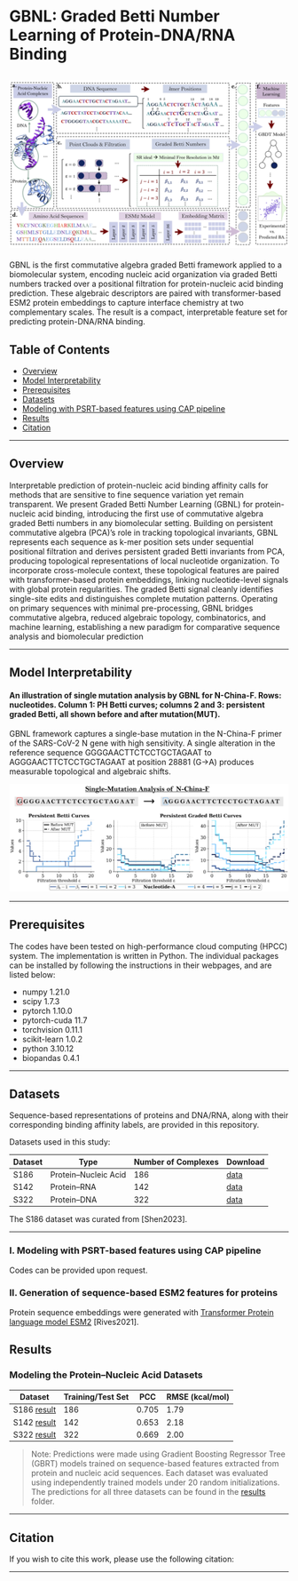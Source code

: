# GBNL: Graded Betti Number Learning of Protein-DNA/RNA Binding

![Workflow Diagram](workflow.png)
---
GBNL is the first commutative algebra graded Betti framework applied to a biomolecular system, encoding nucleic acid organization via graded Betti numbers tracked over a positional filtration for protein-nucleic acid binding prediction. These algebraic descriptors are paired with transformer-based ESM2 protein embeddings to capture interface chemistry at two complementary scales. The result is a compact, interpretable feature set for predicting protein-DNA/RNA binding.

## Table of Contents
- [Overview](#description)
- [Model Interpretability](#model-Interpretability)
- [Prerequisites](#prerequisites)
- [Datasets](#datasets)
- [Modeling with PSRT-based features using CAP pipeline](#Modeling-with-PSRT-based-features)
- [Results](#results)
- [Citation](#citations)

---

## Overview
Interpretable prediction of protein-nucleic acid binding affinity calls for methods that are sensitive to fine sequence variation yet remain transparent. We present Graded Betti Number Learning (GBNL) for protein-nucleic acid binding, introducing the first use of commutative algebra graded Betti numbers in any biomolecular setting. Building on persistent commutative algebra (PCA)’s role in tracking topological invariants, GBNL represents each sequence as k-mer position sets under sequential positional filtration and derives persistent graded Betti invariants from PCA, producing topological representations of local nucleotide organization. To incorporate cross-molecule context, these topological features are paired with transformer-based protein embeddings, linking nucleotide-level signals with global protein regularities. The graded Betti signal cleanly identifies single-site edits and distinguishes complete mutation patterns. Operating on primary sequences with minimal pre-processing, GBNL bridges commutative algebra, reduced algebraic topology, combinatorics, and machine learning, establishing a new paradigm for comparative sequence analysis and biomolecular prediction

---

## Model Interpretability

#### An illustration of single mutation analysis by GBNL for N-China-F. Rows: nucleotides. Column 1: PH Betti curves; columns 2 and 3: persistent graded Betti, all shown before and after mutation(MUT).

GBNL framework captures a single-base mutation in the N-China-F primer of the SARS-CoV-2 N gene with high sensitivity. A single alteration in the reference sequence GGGGAACTTCTCCTGCTAGAAT to AGGGAACTTCTCCTGCTAGAAT at position 28881 (G→A) produces measurable topological and algebraic shifts.

![Model Implementation](covid.png)

---

## Prerequisites

The codes have been tested on high-performance cloud computing (HPCC) system. The implementation is written in Python. The individual packages can be installed by following the instructions in their webpages, and are listed below:

- numpy                     1.21.0
- scipy                     1.7.3
- pytorch                   1.10.0 
- pytorch-cuda              11.7
- torchvision               0.11.1
- scikit-learn              1.0.2
- python                    3.10.12
- biopandas                 0.4.1
--- 

## Datasets

Sequence-based representations of proteins and DNA/RNA, along with their corresponding binding affinity labels, are provided in this repository.

Datasets used in this study:

| Dataset | Type                 | Number of Complexes | Download                     |
|---------|----------------------|---------------------|------------------------------|
| S186    | Protein–Nucleic Acid | 186                 | [data](./Datasets/S186.csv) |
| S142    | Protein–RNA          | 142                 | [data](./Datasets/S142.csv) |
| S322    | Protein–DNA          | 322                 | [data](./Datasets/S322.csv) | 

The S186 dataset was curated from [Shen2023].

---

### I. Modeling with PSRT-based features using CAP pipeline

Codes can be provided upon request. 

### II. Generation of sequence-based ESM2 features for proteins
Protein sequence embeddings were generated with [Transformer Protein language model ESM2](https://github.com/facebookresearch/esm) [Rives2021].


## Results

### Modeling the Protein–Nucleic Acid Datasets

| Dataset | Training/Test Set | PCC  | RMSE (kcal/mol) |  
|---------|----------|------|------------------|  
| S186 [result](./Results/S186_predictions.csv) | 186 | 0.705 | 1.79 |  
| S142 [result](./Results/S142_predictions.csv) | 142 | 0.653 | 2.18 |  
| S322 [result](./Results/S322_predictions.csv) | 322 | 0.669 | 2.00 |

> Note: Predictions were made using Gradient Boosting Regressor Tree (GBRT) models trained on sequence-based features extracted from protein and nucleic acid sequences. Each dataset was evaluated using independently trained models under 20 random initializations. The predictions for all three datasets can be found in the [results](./Results) folder.

---

## Citation

If you wish to cite this work, please use the following citation:

  

---
